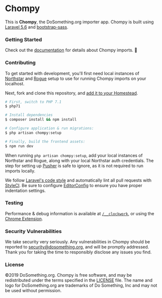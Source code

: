 # Chompy

This is **Chompy**, the DoSomething.org importer app. Chompy is built using [Laravel 5.6](https://laravel.com/docs/5.6) and [bootstrap-sass](https://www.npmjs.com/package/bootstrap-sassbootstrap-sass).

### Getting Started

Check out the [documentation](https://github.com/DoSomething/chompy/blob/master/documentation/README.md) for details about Chompy imports. :frog:

### Contributing

To get started with development, you'll first need local instances of [Northstar](https://github.com/DoSomething/northstar) and [Rogue](https://github.com/DoSomething/rogue) setup to use for running Chompy imports on your localhost. 

Next, fork and clone this repository, and [add it to your Homestead](https://github.com/DoSomething/communal-docs/blob/master/Homestead/readme.md).

```sh
# First, switch to PHP 7.1
$ php71

# Install dependencies
$ composer install && npm install

# Configure application & run migrations:
$ php artisan chompy:setup

# Finally, build the frontend assets:
$ npm run dev
```

When running `php artisan chompy:setup`, add your local instances of Northstar and Rogue, along with your local Northstar auth credentials. The step for setting up [Pusher](https://github.com/DoSomething/chompy/blob/master/docs#pusher) is safe to ignore, as it is not required to run imports locally.

We follow [Laravel's code style](http://laravel.com/docs/5.6/contributions#coding-style) and automatically
lint all pull requests with [StyleCI](https://github.styleci.io/repos/125392958). Be sure to configure
[EditorConfig](http://editorconfig.org) to ensure you have proper indentation settings.

### Testing
Performance & debug information is available at [`/__clockwork`](http://chompy.test/__clockwork), or using the [Chrome Extension](https://chrome.google.com/webstore/detail/clockwork/dmggabnehkmmfmdffgajcflpdjlnoemp).

### Security Vulnerabilities

We take security very seriously. Any vulnerabilities in Chompy should be reported to [security@dosomething.org](mailto:security@dosomething.org),
and will be promptly addressed. Thank you for taking the time to responsibly disclose any issues you find.

### License

&copy;2019 DoSomething.org. Chompy is free software, and may be redistributed under the terms specified
in the [LICENSE](https://github.com/DoSomething/chompy/blob/master/LICENSE) file. The name and logo for
DoSomething.org are trademarks of Do Something, Inc and may not be used without permission.
